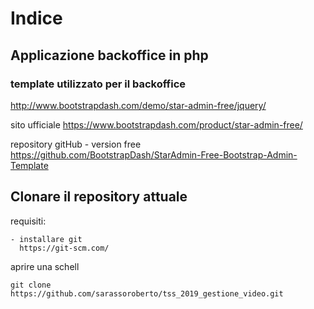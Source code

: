 # Indice

## Applicazione backoffice in php

### template utilizzato per il backoffice

http://www.bootstrapdash.com/demo/star-admin-free/jquery/

sito ufficiale
https://www.bootstrapdash.com/product/star-admin-free/

repository gitHub - version free
https://github.com/BootstrapDash/StarAdmin-Free-Bootstrap-Admin-Template

## Clonare il repository attuale

requisiti:

    - installare git 
      https://git-scm.com/

aprire una schell

``
    git clone https://github.com/sarassoroberto/tss_2019_gestione_video.git
``

